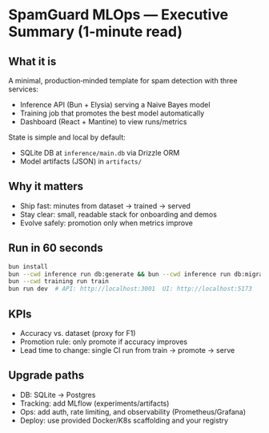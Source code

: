 # SpamGuard MLOps — Executive Summary (1‑minute read)

## What it is

A minimal, production‑minded template for spam detection with three services:

- Inference API (Bun + Elysia) serving a Naive Bayes model
- Training job that promotes the best model automatically
- Dashboard (React + Mantine) to view runs/metrics

State is simple and local by default:

- SQLite DB at `inference/main.db` via Drizzle ORM
- Model artifacts (JSON) in `artifacts/`

## Why it matters

- Ship fast: minutes from dataset → trained → served
- Stay clear: small, readable stack for onboarding and demos
- Evolve safely: promotion only when metrics improve

## Run in 60 seconds

```sh
bun install
bun --cwd inference run db:generate && bun --cwd inference run db:migrate
bun --cwd training run train
bun run dev  # API: http://localhost:3001  UI: http://localhost:5173
```

## KPIs

- Accuracy vs. dataset (proxy for F1)
- Promotion rule: only promote if accuracy improves
- Lead time to change: single CI run from train → promote → serve

## Upgrade paths

- DB: SQLite → Postgres
- Tracking: add MLflow (experiments/artifacts)
- Ops: add auth, rate limiting, and observability (Prometheus/Grafana)
- Deploy: use provided Docker/K8s scaffolding and your registry
